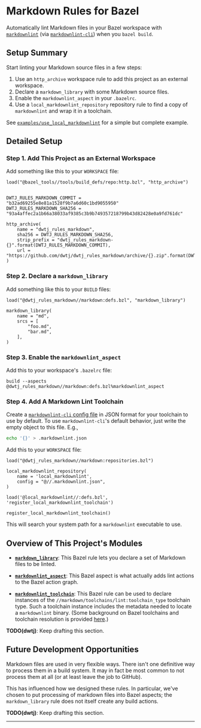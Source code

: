 # Markdown Rules for Bazel

Automatically lint Markdown files in your Bazel workspace with
[`markdownlint`][1] (via [`markdownlint-cli`][2]) when you `bazel build`.

## Setup Summary

Start linting your Markdown source files in a few steps:

1. Use an `http_archive` workspace rule to add this project as an external
workspace.
2. Declare a `markdown_library` with some Markdown source files.
3. Enable the `markdownlint_aspect` in your `.bazelrc`.
4. Use a `local_markdownlint_repository` repository rule to find a copy of
`markdownlint` and wrap it in a toolchain.

See [`examples/use_local_markdownlint`][3] for a simple but complete example.

## Detailed Setup

### Step 1. Add This Project as an External Workspace

Add something like this to your `WORKSPACE` file:

```starlark
load("@bazel_tools//tools/build_defs/repo:http.bzl", "http_archive")


DWTJ_RULES_MARKDOWN_COMMIT = "b32ad69255e8e81a1528f9b7a6d60c1bd9055950"
DWTJ_RULES_MARKDOWN_SHA256 = "93a4affec2a1b66a38033af9385c3b9b749357218799b43d82428e0a9fd761dc"

http_archive(
    name = "dwtj_rules_markdown",
    sha256 = DWTJ_RULES_MARKDOWN_SHA256,
    strip_prefix = "dwtj_rules_markdown-{}".format(DWTJ_RULES_MARKDOWN_COMMIT),
    url = "https://github.com/dwtj/dwtj_rules_markdown/archive/{}.zip".format(DWTJ_RULES_MARKDOWN_COMMIT),
)
```

### Step 2. Declare a `markdown_library`

Add something like this to your `BUILD` files:

```starlark
load("@dwtj_rules_markdown//markdown:defs.bzl", "markdown_library")

markdown_library(
    name = "md",
    srcs = [
        "foo.md",
        "bar.md",
    ],
)
```

### Step 3. Enable the `markdownlint_aspect`

Add this to your workspace's `.bazelrc` file:

```bazelrc
build --aspects @dwtj_rules_markdown//markdown:defs.bzl%markdownlint_aspect
```

### Step 4. Add A Markdown Lint Toolchain

Create a [`markdownlint-cli` config file][4] in JSON format for your toolchain
to use by default. To use `markdownlint-cli`'s default behavior, just write the
empty object to this file. E.g.,

```sh
echo '{}' > .markdownlint.json
```

Add this to your `WORKSPACE` file:

```starlark
load("@dwtj_rules_markdown//markdown:repositories.bzl")

local_markdownlint_repository(
    name = 'local_markdownlint',
    config = "@//.markdownlint.json",
)

load('@local_markdownlint//:defs.bzl', 'register_local_markdownlint_toolchain')

register_local_markdownlint_toolchain()
```

This will search your system path for a `markdownlint` executable to use.

## Overview of This Project's Modules

- [**`markdown_library`**](/markdown/defs.bzl): This Bazel rule lets you declare
a set of Markdown files to be linted.

- [**`markdownlint_aspect`**](/markdown/defs.bzl): This Bazel aspect is what
actually adds lint actions to the Bazel action graph.

- [**`markdownlint_toolchain`**](/markdown/defs.bzl): This Bazel rule can be
used to declare instances of the `//markdown/toolchains/lint:toolchain_type`
toolchain type. Such a toolchain instance includes the metadata needed to
locate a `markdownlint` binary. (Some background on Bazel toolchains and
toolchain resolution is provided [here][5].)

**TODO(dwtj)**: Keep drafting this section.

## Future Development Opportunities

Markdown files are used in very flexible ways. There isn't one definitive way to
process them in a build system. It may in fact be most common to not process
them at all (or at least leave the job to GitHub).

This has influenced how we designed these rules. In particular, we've chosen
to put processing of markdown files into Bazel aspects; the
`markdown_library` rule does not itself create any build actions.

**TODO(dwtj)**: Keep drafting this section.

---

[1]: https://github.com/DavidAnson/markdownlint
[2]: https://github.com/igorshubovych/markdownlint-cli
[3]: https://github.com/dwtj/dwtj_rules_markdown/tree/main/examples/use_local_markdownlint
[4]: https://github.com/igorshubovych/markdownlint-cli/blob/5d2a7420e4afe22ec6f93c87dc1f23adb42f0241/README.md
[5]: https://docs.bazel.build/versions/3.3.0/toolchains.html
